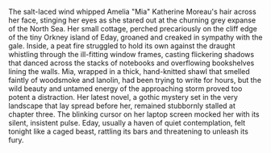 The salt-laced wind whipped Amelia "Mia" Katherine Moreau's hair across her face, stinging her eyes as she stared out at the churning grey expanse of the North Sea.  Her small cottage, perched precariously on the cliff edge of the tiny Orkney island of Eday, groaned and creaked in sympathy with the gale. Inside, a peat fire struggled to hold its own against the draught whistling through the ill-fitting window frames, casting flickering shadows that danced across the stacks of notebooks and overflowing bookshelves lining the walls.  Mia, wrapped in a thick, hand-knitted shawl that smelled faintly of woodsmoke and lanolin, had been trying to write for hours, but the wild beauty and untamed energy of the approaching storm proved too potent a distraction. Her latest novel, a gothic mystery set in the very landscape that lay spread before her, remained stubbornly stalled at chapter three.  The blinking cursor on her laptop screen mocked her with its silent, insistent pulse.  Eday, usually a haven of quiet contemplation, felt tonight like a caged beast, rattling its bars and threatening to unleash its fury.
